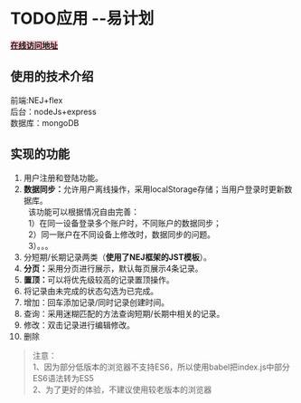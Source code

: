 TODO应用  --易计划
========

<B style='color:blue'><a href="http://202.197.66.88/" target="_blank" style='background:pink'>在线访问地址</a></B>

使用的技术介绍
--------
前端:NEJ+flex<br/>
后台：nodeJs+express<br/>
数据库：mongoDB<br/>


实现的功能
--------
1. 用户注册和登陆功能。
2. <B>数据同步：</B>允许用户离线操作，采用localStorage存储；当用户登录时更新数据库。<br/>
   该功能可以根据情况自由完善：<br/>
   1）在同一设备登录多个账户时，不同账户的数据同步；<br/>
   2）同一账户在不同设备上修改时，数据同步的问题。<br/>
   3）。。。<br/>
3. 分短期/长期记录两类（<B>使用了NEJ框架的JST模板</B>）。
4. <B>分页：</B>采用分页进行展示，默认每页展示4条记录。
5. <B>置顶：</B>可以将优先级较高的记录置顶操作。
6. 将记录由未完成的状态勾选为已完成。
7. 增加：回车添加记录/同时记录创建时间。
8. 查询：采用迷糊匹配的方法查询短期/长期中相关的记录。
9. 修改：双击记录进行编辑修改。
10. 删除


>注意：<br/>
1、因为部分低版本的浏览器不支持ES6，所以使用babel把index.js中部分ES6语法转为ES5<br/>
2、为了更好的体验，不建议使用较老版本的浏览器
